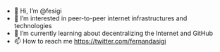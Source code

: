 - 👋 Hi, I’m @fesigi
- 👀 I’m interested in peer-to-peer internet infrastructures and technologies
- 🌱 I’m currently learning about decentralizing the Internet and GitHub
- 📫 How to reach me https://twitter.com/fernandasigi

<!---
fesigi/fesigi is a ✨ special ✨ repository because its `README.md` (this file) appears on your GitHub profile.
You can click the Preview link to take a look at your changes.
--->
